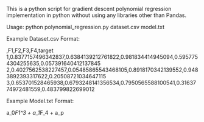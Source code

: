 This is a python script for gradient descent polynomial regression implementation in python without using any libraries other than Pandas.

Usage:
python polynomial_regression.py dataset.csv model.txt

Example Dataset.csv Format:

,F1,F2,F3,F4,target 
1,0.8377157496342837,0.6384139212761822,0.981834414945094,0.5957754304255635,0.057391640412137845 
2,0.4027562538227457,0.05485865543468105,0.8918170342139552,0.9483892393317622,0.20508721034647115 
3,0.653701528465938,0.6793248141356534,0.7950565588100541,0.3163774972481559,0.483799822699012

Example Model.txt Format:

a_0*F1^3 + a_1*F_4 + a_p
